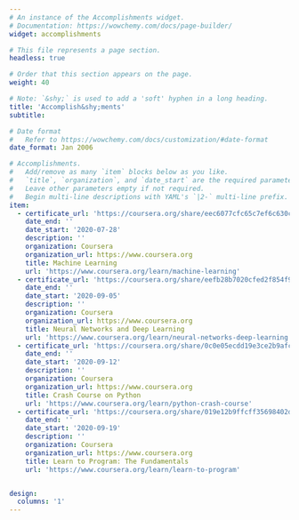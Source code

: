 ```yaml
---
# An instance of the Accomplishments widget.
# Documentation: https://wowchemy.com/docs/page-builder/
widget: accomplishments

# This file represents a page section.
headless: true

# Order that this section appears on the page.
weight: 40

# Note: `&shy;` is used to add a 'soft' hyphen in a long heading.
title: 'Accomplish&shy;ments'
subtitle:

# Date format
#   Refer to https://wowchemy.com/docs/customization/#date-format
date_format: Jan 2006

# Accomplishments.
#   Add/remove as many `item` blocks below as you like.
#   `title`, `organization`, and `date_start` are the required parameters.
#   Leave other parameters empty if not required.
#   Begin multi-line descriptions with YAML's `|2-` multi-line prefix.
item:
  - certificate_url: 'https://coursera.org/share/eec6077cfc65c7ef6c630c9316b97256'
    date_end: ''
    date_start: '2020-07-28'
    description: ''
    organization: Coursera
    organization_url: https://www.coursera.org
    title: Machine Learning
    url: 'https://www.coursera.org/learn/machine-learning'
  - certificate_url: 'https://coursera.org/share/eefb28b7020cfed2f854f97f95c43517'
    date_end: ''
    date_start: '2020-09-05'
    description: ''
    organization: Coursera
    organization_url: https://www.coursera.org
    title: Neural Networks and Deep Learning
    url: 'https://www.coursera.org/learn/neural-networks-deep-learning'
  - certificate_url: 'https://coursera.org/share/0c0e05ecdd19e3ce2b9afcbf0b8f17db'
    date_end: ''
    date_start: '2020-09-12'
    description: ''
    organization: Coursera
    organization_url: https://www.coursera.org
    title: Crash Course on Python
    url: 'https://www.coursera.org/learn/python-crash-course'
  - certificate_url: 'https://coursera.org/share/019e12b9ffcff35698402dac5d742ed2'
    date_end: ''
    date_start: '2020-09-19'
    description: ''
    organization: Coursera
    organization_url: https://www.coursera.org
    title: Learn to Program: The Fundamentals
    url: 'https://www.coursera.org/learn/learn-to-program'


design:
  columns: '1'
---
```

